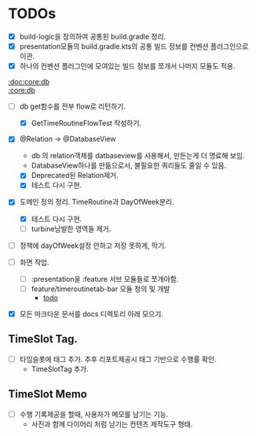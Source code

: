 # TODOs
- [x] build-logic을 정의하여 공통된 build.gradle 정리.
- [x] presentation모듈의 build.gradle.kts의 공통 빌드 정보를 컨벤션 플러그인으로 이관.
- [x] 하나의 컨벤션 플러그인에 모여있는 빌드 정보를 쪼개서 나머지 모듈도 적용.

[:doc:core:db](core/data-room-adapter)  
[:core:db](/core/data-room-adapter)
- [ ] db get함수를 전부 flow로 리턴하기.
  - [x] GetTimeRoutineFlowTest 작성하기.
- [x] @Relation -> @DatabaseView
  - db 의 relation객체를 datbaseview를 사용해서, 만든는게 더 명료해 보임.
  - DatabaseView하나를 만듦으로서, 불필요한 쿼리들도 줄일 수 있음.
  - [x] Deprecated된 Relation제거.
  - [x] 테스트 다시 구현.
- [x] 도메인 정의 정리. TimeRoutine과 DayOfWeek분리.
  - [x] 테스트 다시 구현.
  - [ ] turbine남발한 영역들 제거.

- [ ] 정책에 dayOfWeek설정 안하고 저장 못하게, 막기.

- [ ] 화면 작업. 
  - [ ] :presentation을 :feature 서브 모듈들로 쪼개야함.
  - [ ] feature/timeroutinetab-bar 모듈 정의 및 개발
    - [todo](feature/timeroutine-bar/todo.md)


- [x] 모든 마크다운 문서를 docs 디렉토리 아래 모으기.


## TimeSlot Tag.
- [ ] 타임슬롯에 태그 추가. 추후 리포트제공시 태그 기반으로 수행률 확인.
  - TimeSlotTag 추가.

## TimeSlot Memo
- [ ] 수행 기록제공을 할때, 사용자가 메모를 남기는 기능. 
  - 사진과 함께 다이어리 처럼 남기는 컨텐츠 제작도구 형태.